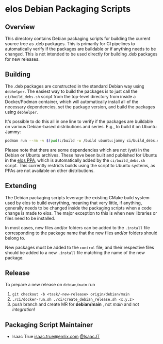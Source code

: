 # elos Debian Packaging Scripts

## Overview

This directory contains Debian packaging scripts for building the current source
tree as .deb packages. This is primarily for CI pipelines to automatically
verify if the packages are buildable or if anything needs to be changed. This is
not intended to be used directly for building .deb packages for new releases.

## Building

The .deb packages are constructed in the standard Debian way using `debhelper`.
The easiest way to build the packages is to just call the `ci/build_debs.sh`
script from the top-level directory from inside a Docker/Podman container, which
will automatically install all of the necessary dependencies, set the package
version, and build the packages using `debhelper`.

It's possible to do this all in one line to verify if the packages are buildable
on various Debian-based distributions and series. E.g., to build it on Ubuntu
Jammy:

```bash
podman run --rm -v $(pwd):/build -w /build ubuntu:jammy ci/build_debs.sh
```

Please note that there are some dependencies which are not (yet) in the Debian
or Ubuntu archives. These have been built and published for Ubuntu in the
[elos PPA](https://launchpad.net/~elos-team/+archive/ubuntu/ppa), which is
automatically added by the `ci/build_debs.sh` script. This currently restricts
builds using the script to Ubuntu systems, as PPAs are not available on other
distributions.

## Extending

The Debian packaging scripts leverage the existing CMake build system used by
elos to build everything, meaning that very little, if anything, generally needs
to be changed inside the packaging scripts when a code change is made to elos.
The major exception to this is when new libraries or files need to be installed.

In most cases, new files and/or folders can be added to the `.install` file
corresponding to the package name that the new files and/or folders should
belong to.

New packages must be added to the `control` file, and their respective files
should be added to a new `.install` file matching the name of the new package.

## Release

To prepare a new release on `debian/main` run
1. `git checkout -b <task/-new-release> origin/debian/main`
2. `./ci/docker-run.sh ./ci/create_debian_release.sh <x.y.z>`
3. push branch and create MR for **debian/main** , not *main* and not *integration*!

## Packaging Script Maintainer

* Isaac True isaac.true@emlix.com [@IsaacJT](https://github.com/IsaacJT)
